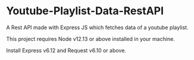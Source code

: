 # Youtube-Playlist-Data-RestAPI
A Rest API made with Express JS which fetches data of a youtube playlist.

This project requires Node v12.13 or above installed in your machine.

Install Express v6.12 and Request v6.10 or above.
